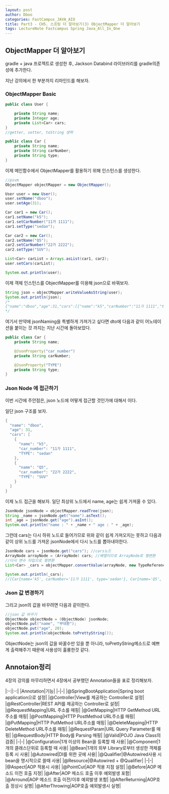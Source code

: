 ```yaml
---
layout: post
author: Dboo
categories: FastCampus_JAVA_AIO
title: Part3 - CH5. 스프링 더 알아보기(3) ObjectMapper 더 알아보기
tags: LectureNote Fastcampus Spring Java_All_In_One
---
```


## ObjectMapper 더 알아보기

gradle + java 프로젝트로 생성한 후, Jackson Databind 라이브러리를 gradle의존성에 추가한다.

지난 강의에서 한 부분까지 리마인드를 해보자.

### ObjectMapper Basic

~~~java
public class User {

    private String name;
    private Integer age;
    private List<Car> cars;
}
//getter, setter, toString 생략
~~~

~~~java
public class Car {
    private String name;
    private String carNumber;
    private String type;
}
~~~

이제 메인함수에서 ObjectMapper를 활용하기 위해 인스턴스를 생성한다.

~~~java
//psvm
ObjectMapper objectMapper = new ObjectMapper();

User user = new User();
user.setName("dboo");
user.setAge(31);

Car car1 = new Car();
car1.setName("k5");
car1.setCarNumber("11가 1111");
car1.setType("sedan");

Car car2 = new Car();
car2.setName("Q5");
car2.setCarNumber("22가 2222");
car2.setType("SUV");

List<Car> carList = Arrays.asList(car1, car2);
user.setCars(carList);

System.out.println(user);
~~~

이제 객체 인스턴스를 ObjectMapper를 이용해 json으로 바꿔보자.

~~~java
String json = objectMapper.writeValueAsString(user);
System.out.println(json);
/*
{"name":"dboo","age":31,"cars":[{"name":"k5","carNumber":"11가 1111","type":"sedan"},{"name":"Q5","carNumber":"22가 2222","type":"SUV"}]}
*/
~~~

여기서 만약에 jsonNaming을 특별하게 가져가고 싶다면 dto에 다음과 같이 어노테이션을 붙이는 것 까지는
지난 시간에 돌아보았다.

~~~java
public class Car {
    private String name;

    @JsonProperty("car_number")
    private String carNumber;

    @JsonProperty("TYPE")
    private String type;
}
~~~

### Json Node 에 접근하기

이번 시간에 주안점은, json 노드에 어떻게 접근할 것인가에 대해서 이다.

일단 json 구조를 보자.

~~~java
{
  "name": "dboo",
  "age": 31,
  "cars": [
    {
      "name": "k5",
      "car_number": "11가 1111",
      "TYPE": "sedan"
    },
    {
      "name": "Q5",
      "car_number": "22가 2222",
      "TYPE": "SUV"
    }
  ]
}
~~~

이제 노드 접근을 해보자. 일단 최상위 노드에서 name, age는 쉽게 가져올 수 있다.

~~~java
JsonNode jsonNode = objectMapper.readTree(json);
String _name = jsonNode.get("name").asText();
int _age = jsonNode.get("age").asInt();
System.out.println("name : " + _name + " age : " + _age);
~~~

그런데 cars는 다시 하위 노드로 들어가므로 위와 같이 쉽게 가져오지는 못하고 다음과 같이 상위 노드를 가져온
jsonNode에서 다시 노드를 뽑아내야한다.

~~~java
JsonNode cars = jsonNode.get("cars"); //cars노드
ArrayNode arrayNode = (ArrayNode) cars; //배열이므로 ArrayNode로 형변환
//다시 변수 타입으로 형변환
List<Car> _cars = objectMapper.convertValue(arrayNode, new TypeReference<List<Car>>() {});

System.out.println(_cars);
//[Car{name='k5', carNumber='11가 1111', type='sedan'}, Car{name='Q5', carNumber='22가 2222', type='SUV'}]
~~~

### Json 값 변경하기

그리고 json의 값을 바꾸려면 다음과 같이한다.

~~~java
//json 값 바꾸기
ObjectNode objectNode = (ObjectNode) jsonNode;
objectNode.put("name", "부대환");
objectNode.put("age", 20);
System.out.println(objectNode.toPrettyString());
~~~

ObjectNode는 json의 값을 바꿀수만 있을 뿐 아니라, toPrettyString메소드로 예쁘게 출력해주기 때문에
사용성이 훌륭한것 같다.


## Annotaion정리

4장의 강의를 마무리하면서 4장에서 공부했던 Annotation들을 표로 정리해보자.

|:-:|:-:|
|Annotation|기능|
|-|-|
|@SpringBootApplication|Spring boot application으로 설정|
|@Controller|View를 제공하는 Controller로 설정|
|@RestController|REST API를 제공하는 Controller로 설정|
|@RequestMapping|URL 주소를 매핑|
|@GetMapping|HTTP GetMethod URL주소를 매핑|
|@PostMapping|HTTP PostMethod URL주소를 매핑|
|@PutMapping|HTTP PutMethod URL주소를 매핑|
|@DeleteMapping|HTTP DeleteMethod URL주소를 매핑|
|@RequestParam|URL Query Parameter를 매핑|
|@RequestBody|HTTP Body를 Parsing 매핑|
|@Valid|POJO Java Class의 검증|
|-|-|
|@Configuration|1개 이상의 Bean을 등록할 때 사용|
|@Component|1개의 클래스단위로 등록할 때 사용|
|@Bean|1개의 외부 Library로부터 생성한 객체를 등록 시 사용|
|@Autowired|DI를 위한 곳에 사용|
|@Qualifier|@Autowired사용 시 bean을 명시적으로 쓸때 사용|
|@Resource|@Autowired + @Qualifier|
|-|-|
|@Aspect|AOP 적용시 사용|
|@PointCut|AOP 적용 지점 설정|
|@Before|AOP 메소드 이전 호출 지정|
|@After|AOP 메소드 호출 이후 예외발생 포함|
|@Arround|AOP 메소드 호출 이전/이후 예외발생 포함|
|@AfterReturning|AOP호출 정상시 실행|
|@AfterThrowing|AOP호출 예외발생시 실행|
